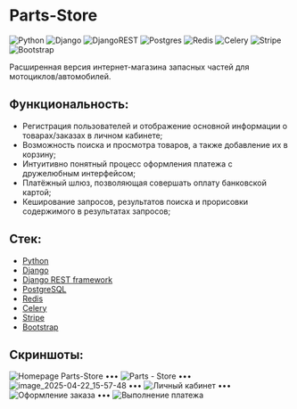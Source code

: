 # Parts-Store

![Python](https://img.shields.io/badge/python-3670A0?style=style-flat&logo=python&logoColor=ffdd54)
![Django](https://img.shields.io/badge/django-%23092E20.svg?style=style-flat&logo=django&logoColor=white)
![DjangoREST](https://img.shields.io/badge/DJANGO-REST-ff1709?style=style-flat&logo=django&logoColor=white&color=ff1709&labelColor=gray)
![Postgres](https://img.shields.io/badge/postgres-%23316192.svg?style=style-flat&logo=postgresql&logoColor=white)
![Redis](https://img.shields.io/badge/redis-%23DD0031.svg?style=style-flat&logo=redis&logoColor=white)
![Celery](https://img.shields.io/badge/celery-%23a9cc54.svg?style=style-flat&logo=celery&logoColor=ddf4a4)
![Stripe](https://img.shields.io/badge/Stripe-5469d4?style=style-flat&logo=stripe&logoColor=ffffff)
![Bootstrap](https://img.shields.io/badge/bootstrap-%238511FA.svg?style=style-flat&logo=bootstrap&logoColor=white)

Расширенная версия интернет-магазина запасных частей для мотоциклов/автомобилей.

## Функциональность:

- Регистрация пользователей и отображение основной информации о товарах/заказах в личном кабинете;
- Возможность поиска и просмотра товаров, а также добавление их в корзину;
- Интуитивно понятный процесс оформления платежа с дружелюбным интерфейсом;
- Платёжный шлюз, позволяющая совершать оплату банковской картой;
- Кеширование запросов, результатов поиска и прорисовки содержимого в результатах запросов;

## Стек:

- [Python](https://www.python.org/downloads/)
- [Django](https://www.djangoproject.com/download/)
- [Django REST framework](https://www.django-rest-framework.org/)
- [PostgreSQL](https://www.postgresql.org/)
- [Redis](https://redis.io/downloads/)
- [Celery](https://pypi.org/project/celery/)
- [Stripe](https://stripe.com/)
- [Bootstrap](https://getbootstrap.com/)

## Скриншоты:
![Homepage Parts-Store](https://github.com/user-attachments/assets/ee6b7e90-53c0-4614-ba37-881701374df4)
•••
![Parts - Store](https://github.com/user-attachments/assets/ed0791f1-2fb4-4dff-8c8e-e0660b7c44ac)
•••
![image_2025-04-22_15-57-48](https://github.com/user-attachments/assets/31f4285e-47b4-476d-a87d-7c1d38c531f1)
•••
![Личный кабинет](https://github.com/user-attachments/assets/0e6a070f-2ec2-473f-91b9-e0cec6aab712)
•••
![Оформление заказа](https://github.com/user-attachments/assets/be9bec70-2990-4738-8554-df0f59045999)
•••
![Выполнение платежа](https://github.com/user-attachments/assets/205da13e-d7f9-4558-8887-76ead330b494)

